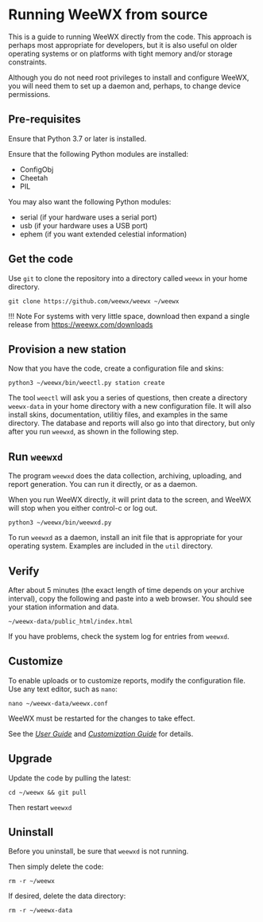 # Running WeeWX from source

This is a guide to running WeeWX directly from the code.  This approach is
perhaps most appropriate for developers, but it is also useful on older
operating systems or on platforms with tight memory and/or storage constraints.

Although you do not need root privileges to install and configure WeeWX, you
will need them to set up a daemon and, perhaps, to change device permissions.

## Pre-requisites

Ensure that Python 3.7 or later is installed.

Ensure that the following Python modules are installed:

* ConfigObj
* Cheetah
* PIL

You may also want the following Python modules:

* serial (if your hardware uses a serial port)
* usb (if your hardware uses a USB port)
* ephem (if you want extended celestial information)


## Get the code

Use `git` to clone the repository into a directory called `weewx` in your home
directory.

```shell
git clone https://github.com/weewx/weewx ~/weewx
```

!!! Note
    For systems with very little space, download then expand a single
    release from https://weewx.com/downloads


## Provision a new station

Now that you have the code, create a configuration file and skins:
```shell
python3 ~/weewx/bin/weectl.py station create
```

The tool `weectl` will ask you a series of questions, then create a directory
`weewx-data` in your home directory with a new configuration file. It will
also install skins, documentation, utilitiy files, and examples in the same
directory. The database and reports will also go into that directory, but
only after you run `weewxd`, as shown in the following step.


## Run `weewxd`

The program `weewxd` does the data collection, archiving, uploading, and report
generation.  You can run it directly, or as a daemon.

When you run WeeWX directly, it will print data to the screen, and WeeWX will
stop when you either control-c or log out.

```shell
python3 ~/weewx/bin/weewxd.py
```

To run `weewxd` as a daemon, install an init file that is appropriate for your
operating system.  Examples are included in the `util` directory.


## Verify

After about 5 minutes (the exact length of time depends on your archive
interval), copy the following and paste into a web browser. You should see
your station information and data.

    ~/weewx-data/public_html/index.html

If you have problems, check the system log for entries from `weewxd`.


## Customize

To enable uploads or to customize reports, modify the configuration file.
Use any text editor, such as `nano`:
```shell
nano ~/weewx-data/weewx.conf
```

WeeWX must be restarted for the changes to take effect.

See the [*User Guide*](../../usersguide) and
[*Customization Guide*](../../custom) for details.


## Upgrade

Update the code by pulling the latest:
```shell
cd ~/weewx && git pull
```

Then restart `weewxd`


## Uninstall

Before you uninstall, be sure that `weewxd` is not running.

Then simply delete the code:

```shell
rm -r ~/weewx
```

If desired, delete the data directory:

```shell
rm -r ~/weewx-data
```
